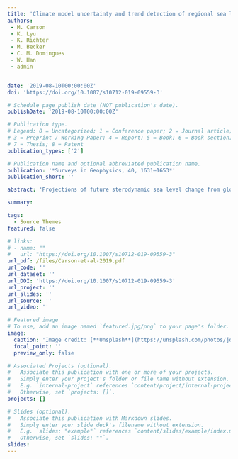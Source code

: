 ```yaml
---
title: 'Climate model uncertainty and trend detection of regional sea level projections in the open ocean and coastal zone'
authors:
 - M. Carson
 - K. Lyu
 - K. Richter
 - M. Becker
 - C. M. Domingues
 - W. Han
 - admin


date: '2019-08-10T00:00:00Z'
doi: 'https://doi.org/10.1007/s10712-019-09559-3'

# Schedule page publish date (NOT publication's date).
publishDate: '2019-08-10T00:00:00Z'

# Publication type.
# Legend: 0 = Uncategorized; 1 = Conference paper; 2 = Journal article;
# 3 = Preprint / Working Paper; 4 = Report; 5 = Book; 6 = Book section;
# 7 = Thesis; 8 = Patent
publication_types: ['2']

# Publication name and optional abbreviated publication name.
publication: '*Surveys in Geophysics, 40, 1631–1653*'
publication_short: ''

abstract: 'Projections of future sterodynamic sea level change from global climate models are associated with different sources of uncertainty. From a scientific, societal and policy-making perspective, it is relevant to both understand and reduce uncertainty in projections of climate change. Here, we review recent findings which describe, and shed light on, climate model uncertainty focusing particularly on two types of model uncertainty that contribute to the currently large spread in dynamical sea level patterns (i.e., regional sea level relative to the global mean). These uncertainties are: (1) intermodel uncertainty due to differences in models’ responses in a warming climate and (2) internal model variability due to an individual model’s own climate variability. On timescales longer than about 50 years from now, anthropogenic sterodynamic (dynamic plus global mean) sea level trends from middle- and high-end forcing scenarios will be larger than internal model variability. By 2100, these anthropogenic trends will also be larger than intermodel uncertainty when global mean thermosteric sea level rise and/or melting contributions from land ice are considered along with dynamic sea level changes. Furthermore, we discuss projections of future coastal sea level from the perspective of global climate models as well as from downscaled efforts based on regional climate models. Much knowledge and understanding has been achieved in the last decade from intermodel experiments and studies of sea level process-based model; here, the prospects for improving coastal sea level and reducing sea level uncertainty are discussed.'

summary: 

tags:
  - Source Themes
featured: false

# links:
# - name: ""
#   url: "https://doi.org/10.1007/s10712-019-09559-3"
url_pdf: /files/Carson-et-al-2019.pdf
url_code: ''
url_dataset: ''
url_DOI: 'https://doi.org/10.1007/s10712-019-09559-3'
url_project: ''
url_slides: ''
url_source: ''
url_video: ''

# Featured image
# To use, add an image named `featured.jpg/png` to your page's folder.
image:
  caption: 'Image credit: [**Unsplash**](https://unsplash.com/photos/jdD8gXaTZsc)'
  focal_point: ''
  preview_only: false

# Associated Projects (optional).
#   Associate this publication with one or more of your projects.
#   Simply enter your project's folder or file name without extension.
#   E.g. `internal-project` references `content/project/internal-project/index.md`.
#   Otherwise, set `projects: []`.
projects: []

# Slides (optional).
#   Associate this publication with Markdown slides.
#   Simply enter your slide deck's filename without extension.
#   E.g. `slides: "example"` references `content/slides/example/index.md`.
#   Otherwise, set `slides: ""`.
slides:
---
```

